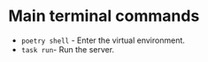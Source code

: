 # Main terminal commands

- ```poetry shell``` - Enter the virtual environment.
- ```task run```- Run the server. 